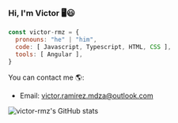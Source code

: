 ### Hi, I'm Victor 🖥️😃

```js
const victor-rmz = {
  pronouns: "he" | "him",
  code: [ Javascript, Typescript, HTML, CSS ],
  tools: [ Angular ],
}
```

You can contact me 🌎:
- Email: victor.ramirez.mdza@outlook.com 

![victor-rmz's GitHub stats](https://github-readme-stats.vercel.app/api?username=victor-rmz&show_icons=true&theme=transparent)

<!--
**victor-rmz/victor-rmz** is a ✨ _special_ ✨ repository because its `README.md` (this file) appears on your GitHub profile.

Here are some ideas to get you started:

- 🔭 I’m currently working on ...
- 🌱 I’m currently learning ...
- 👯 I’m looking to collaborate on ...
- 🤔 I’m looking for help with ...
- 💬 Ask me about ...
- 📫 How to reach me: ...
- 😄 Pronouns: ...
- ⚡ Fun fact: ...
-->
